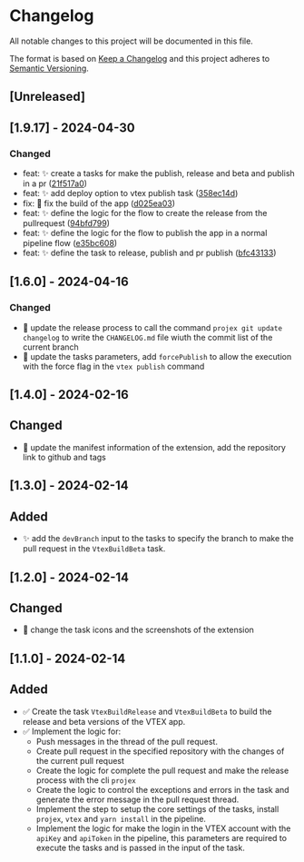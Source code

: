 # Changelog

All notable changes to this project will be documented in this file.

The format is based on [Keep a Changelog](http://keepachangelog.com/en/1.0.0/)
and this project adheres to [Semantic Versioning](http://semver.org/spec/v2.0.0.html).

## [Unreleased]

## [1.9.17] - 2024-04-30

### Changed

- feat: :sparkles: create a tasks for make the publish, release and beta and publish in a pr ([21f517a0](https://github.com/Maik3345/azure-devops-vtex-extension/commit/21f517a0e98c7f139d81321089afd26dd4e11dac))
- feat: :sparkles: add deploy option to vtex publish task ([358ec14d](https://github.com/Maik3345/azure-devops-vtex-extension/commit/358ec14de7e89a53c233771a39c06bf9230a491d))
- fix: :bug: fix the build of the app ([d025ea03](https://github.com/Maik3345/azure-devops-vtex-extension/commit/d025ea03460e72a9992160d9e23e5405d8557494))
- feat: :sparkles: define the logic for the flow to create the release from the pullrequest ([94bfd799](https://github.com/Maik3345/azure-devops-vtex-extension/commit/94bfd799d78d2d9841c72ba0934c1b3f56a0f0f1))
- feat: :sparkles: define the logic for the flow to publish the app in a normal pipeline flow ([e35bc608](https://github.com/Maik3345/azure-devops-vtex-extension/commit/e35bc6083363ee4f154724016ee99c8626bf1f74))
- feat: :sparkles: define the task to release, publish and pr publish ([bfc43133](https://github.com/Maik3345/azure-devops-vtex-extension/commit/bfc431332c064d0d725b9144ef51f9cc2cae4124))

## [1.6.0] - 2024-04-16

### Changed

- 🔄 update the release process to call the command `projex git update changelog` to write the `CHANGELOG.md` file wiuth the commit list of the current branch
- 🔄 update the tasks parameters, add `forcePublish` to allow the execution with the force flag in the `vtex publish` command

## [1.4.0] - 2024-02-16

## Changed

- 🔄 update the manifest information of the extension, add the repository link to github and tags

## [1.3.0] - 2024-02-14

## Added

- ✨ add the `devBranch` input to the tasks to specify the branch to make the pull request in the `VtexBuildBeta` task.

## [1.2.0] - 2024-02-14

## Changed

- 🔄 change the task icons and the screenshots of the extension

## [1.1.0] - 2024-02-14

## Added

- ✅ Create the task `VtexBuildRelease` and `VtexBuildBeta` to build the release and beta versions of the VTEX app.
- ✅ Implement the logic for:
  - Push messages in the thread of the pull request.
  - Create pull request in the specified repository with the changes of the current pull request
  - Create the logic for complete the pull request and make the release process with the cli `projex`
  - Create the logic to control the exceptions and errors in the task and generate the error message in the pull request thread.
  - Implement the step to setup the core settings of the tasks, install `projex`, `vtex` and `yarn install` in the pipeline.
  - Implement the logic for make the login in the VTEX account with the `apiKey` and `apiToken` in the pipeline, this parameters are required to execute the tasks and is passed in the input of the task.
